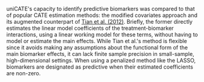 uniCATE's capacity to identify predictive biomarkers was compared to that of
popular CATE estimation methods: the modified covariates approach and its
augmented counterpart of [Tian et al.
(2012)](https://www.tandfonline.com/doi/abs/10.1080/01621459.2014.951443).
Briefly, the former directly estimates the linear model coefficients of the
treatment-biomarker interactions, using a linear working model for these terms,
without having to model or estimate the main effects. While Tian et al.'s
method is flexible since it avoids making any assumptions about the functional
form of the main biomarker effects, it can lack finite sample precision in
small-sample, high-dimensional settings. When using a penalized method like the
LASSO, biomarkers are designated as predictive when their estimated
coefficients are non-zero.
